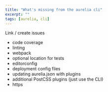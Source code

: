 ```yaml
---
title: "What's missing from the aurelia cli"
excerpt: ""
tags: [aurelia, cli]
---
```


Link / create issues

* code coverage
* linting
* webpack
* optional location for tests
* editorconfig 
* deployment config files
* updating aurelia.json with plugins
* additional PostCSS plugins (just use the CLI)
* https